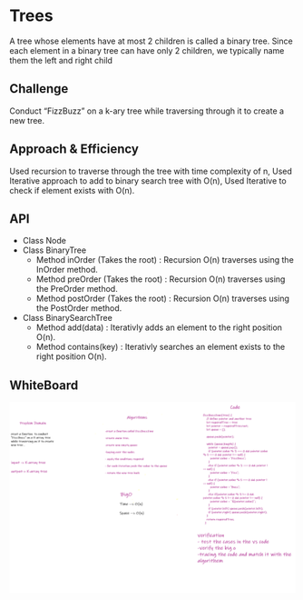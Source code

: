 # Trees
A tree whose elements have at most 2 children is called a binary tree. Since each element in a binary tree can have only 2 children, we typically name them the left and right child

## Challenge
Conduct “FizzBuzz” on a k-ary tree while traversing through it to create a new tree.

## Approach & Efficiency
Used recursion to traverse through the tree with time complexity of n, Used Iterative approach to add to binary search tree with O(n), Used Iterative to check if element exists with O(n).

## API
* Class Node
* Class BinaryTree
  * Method inOrder (Takes the root) : Recursion O(n) traverses using the InOrder method.
  * Method preOrder (Takes the root) : Recursion O(n) traverses using the PreOrder method.
  * Method postOrder (Takes the root) : Recursion O(n) traverses using the PostOrder method.
* Class BinarySearchTree
  * Method add(data) : Iterativly adds an element to the right position O(n).
  * Method contains(key) : Iterativly searches an element exists to the right position O(n).


## WhiteBoard
<img src="./trees/cc18.png" />
